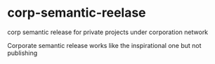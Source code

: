 # corp-semantic-reelase

corp semantic release for private projects under corporation network

Corporate semantic release works like the inspirational one but not publishing
